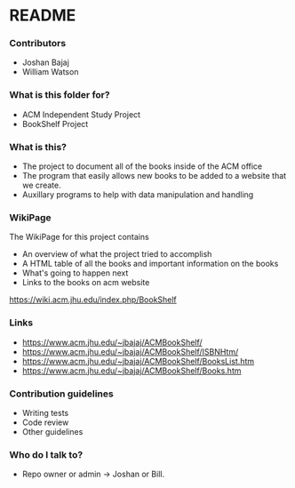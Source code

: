 # README #

### Contributors ###

* Joshan Bajaj 
* William Watson 

### What is this folder for? ###

* ACM Independent Study Project
* BookShelf Project

### What is this? ###

* The project to document all of the books inside of the ACM office
* The program that easily allows new books to be added to a website that we create.
* Auxillary programs to help with data manipulation and handling

### WikiPage ###
The WikiPage for this project contains
* An overview of what the project tried to accomplish
* A HTML table of all the books and important information on the books
* What's going to happen next
* Links to the books on acm website

https://wiki.acm.jhu.edu/index.php/BookShelf

### Links ###
* https://www.acm.jhu.edu/~jbajaj/ACMBookShelf/
* https://www.acm.jhu.edu/~jbajaj/ACMBookShelf/ISBNHtm/
* https://www.acm.jhu.edu/~jbajaj/ACMBookShelf/BooksList.htm
* https://www.acm.jhu.edu/~jbajaj/ACMBookShelf/Books.htm

### Contribution guidelines ###

* Writing tests
* Code review
* Other guidelines

### Who do I talk to? ###

* Repo owner or admin -> Joshan or Bill.
